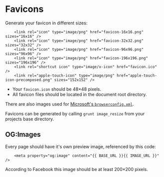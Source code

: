 Favicons
========

Generate your favicon in different sizes:

```
	<link rel="icon" type="image/png" href="favicon-16x16.png" sizes="16x16" />
	<link rel="icon" type="image/png" href="favicon-32x32.png" sizes="32x32" />
	<link rel="icon" type="image/png" href="favicon-96x96.png" sizes="96x96" />
	<link rel="icon" type="image/png" href="favicon-196x196.png" sizes="196x196" />
	<link rel="shortcut icon" type="image/x-icon" href="favicon.ico" />
	<link rel="apple-touch-icon" type="image/png" href="apple-touch-icon-precomposed.png" sizes="152x152" />
```

* Your `favicon.icon` should be 48×48 pixels.
* All favicon files should be located in the document root directory.

There are also images used for [Microsoft's `browserconfig.xml`](https://msdn.microsoft.com/en-us/library/ie/dn320426(v=vs.85).aspx).

Favicons can be generated by calling `grunt image_resize` from your projects base directory.

OG:Images
---------

Every page should have it's own preview image, referenced by this code:

```
	<meta property="og:image" content="{{ BASE_URL }}{{ IMAGE_URL }}" />
```

According to Facebook this image should be at least 200×200 pixels.
